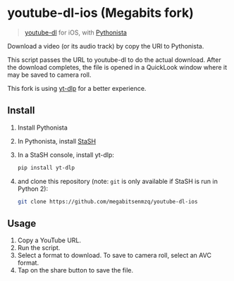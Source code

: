 # youtube-dl-ios (Megabits fork)

> [youtube-dl][youtube-dl] for iOS, with [Pythonista][pythonista]

Download a video (or its audio track) by copy the URl to Pythonista.

This script passes the
URL to youtube-dl to do the actual download. After the download completes, the
file is opened in a QuickLook window where it may be saved to camera roll.

This fork is using [yt-dlp][yt-dlp] for a better experience.

## Install

1. Install Pythonista
2. In Pythonista, install [StaSH][stash]
3. In a StaSH console, install yt-dlp:

    ```sh
    pip install yt-dlp
    ```

4. and clone this repository (note: `git` is only available if StaSH is run in
   Python 2):

    ```sh
    git clone https://github.com/megabitsenmzq/youtube-dl-ios
    ```


## Usage

1. Copy a YouTube URL.
2. Run the script.
3. Select a format to download. To save to camera roll, select an AVC format.
4. Tap on the share button to save the file.

[youtube-dl]: https://rg3.github.io/youtube-dl/
[yt-dlp]: https://github.com/yt-dlp/yt-dlp
[pythonista]: http://omz-software.com/pythonista/
[stash]:https://github.com/ywangd/stash

